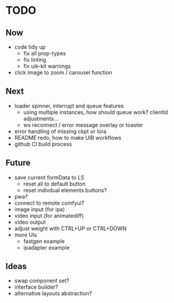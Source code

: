 # TODO

## Now

- code tidy up
  - fix all prop-types
  - fix linting
  - fix uik-kit warnings
- click image to zoom / carousel function

## Next

- loader spinner, interrupt and queue features
  - using multiple instances, how should queue work? clientId adjustments...
  - ws reconnect / error message overlay or toaster
- error handling of missing ckpt or lora
- README redo, how to make UIB workflows
- github CI build process

## Future

- save current formData to LS
  - reset all to default button
  - reset indivdual elements buttons?
- pwa?
 - connect to remote comfyui?
- image input (for ipa)
- video input (for animatediff)
- video output
- adjust weight with CTRL+UP or CTRL+DOWN
- more UIs
  - fastgen example
  - ipadapter example

## Ideas

- swap component set?
- interface builder?
- alternative layouts abstraction?
